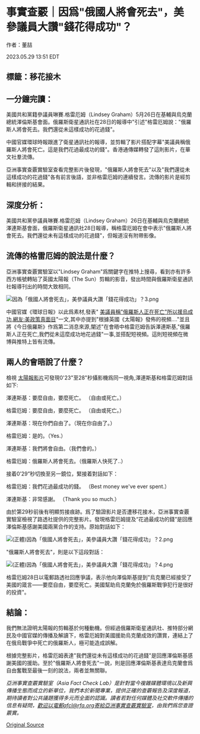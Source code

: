 # 事實查覈｜因爲"俄國人將會死去"，美參議員大讚"錢花得成功"？

作者：董喆

2023.05.29 13:51 EDT

## 標籤：移花接木

## 一分鐘完讀：

美國共和黨籍參議員琳賽.格雷厄姆（Lindsey Graham）5月26日在基輔與烏克蘭總統澤倫斯基會面。俄羅斯衛星通訊社在28日的報導中"引述"格雷厄姆說："俄羅斯人將會死去。我們還從未這樣成功的花過錢"。

中國官媒環球時報跟進了衛星通訊社的報導，並剪輯了影片搭配字幕"美議員稱俄羅斯人將會死亡。這是我們花過最成功的錢"。香港通傳媒轉發了這則影片，在華文社羣流傳。

亞洲事實查覈實驗室查看完整影片後發現，"俄羅斯人將會死去"以及"我們還從未這樣成功的花過錢"各有前言後語，並非格雷厄姆的連續發言。流傳的影片是經剪輯和拼接的結果。

## 深度分析：

美國共和黨參議員琳賽.格雷厄姆（Lindsey Graham）26日在基輔與烏克蘭總統澤連斯基會面，俄羅斯衛星通訊社28日報導，稱格雷厄姆在會中表示"俄羅斯人將會死去。我們還從未有這樣成功的花過錢"，但報道沒有附帶影像。

## 流傳的格雷厄姆的說法是什麼？

亞洲事實查覈實驗室以"Lindsey Graham"爲關鍵字在推特上搜尋，看到亦有許多西方帳號轉貼了英國太陽報（The Sun）剪輯的影音，發出時間與俄羅斯衛星通訊社報導刊出的時間大致相同。

![因為「俄國人將會死去」，美參議員大讚「錢花得成功」？3.png](images/RTHGMGWFPBGQLPY425YVVUTVPM.png)

中國官媒《環球日報》以此爲素材,發表" [美議員稱"俄羅斯人正在死亡"所以援烏成功,網友:美政策真面目](https://world.huanqiu.com/article/4D4kmqPSfrV)"一文,其中亦提到"根據英國《太陽報》發佈的視頻...."並且將《今日俄羅斯》作爲第二消息來源,闡述"在會晤中格雷厄姆告訴澤連斯基,"俄羅斯人正在死亡,我們從未這麼成功地花過錢"一事,並搭配短視頻。這則短視頻在微博與推特上皆有流傳。

## 兩人的會晤說了什麼？

檢視 [太陽報影片](https://youtu.be/R8ejPbK99B0)可發現0'23"至28"秒攝影機爲同一視角,澤連斯基和格雷厄姆對話如下:

澤連斯基：要麼自由，要麼死亡。 （自由或死亡。）

格雷厄姆：要麼自由，要麼死亡。 （自由或死亡。）

澤連斯基：現在你們自由了。（現在你自由了。）

格雷厄姆：是的。（Yes.）

澤連斯基：我們將會自由。（我們會的。）

格雷厄姆：俄羅斯人將會死去。（俄羅斯人快死了..）

接着0’29”秒切換至另一鏡位，緊接着對話如下：

格雷厄姆：我們花過最成功的錢。 （Best money we've ever spent.）

澤連斯基：非常感謝。 （Thank you so much.）

由於第29秒前後有明顯剪接痕跡。爲了驗證影片是否遭移花接木，亞洲事實查覈實驗室檢視了路透社提供的完整影片。發現格雷厄姆提及“花過最成功的錢”是回應澤倫斯基感謝美國兩黨合作的支持。原始對話如下：

![(正體)因為「俄國人將會死去」，美參議員大讚「錢花得成功」？2.png](images/B2XIMJ6RIUMYAUZMDYPSUIGDL4.png)

"俄羅斯人將會死去"，則是以下這段對話：

![(正體)因為「俄國人將會死去」，美參議員大讚「錢花得成功」？4.png](images/XGH2BHW5BWS5UY7UIU6ETFKBR4.png)

格雷厄姆28日以電郵路透社回應爭議，表示他向澤倫斯基提到"烏克蘭已經接受了美國的箴言——要麼自由，要麼死亡。美國幫助烏克蘭免於俄羅斯戰爭犯行是很好的投資"。

## 結論：

我們無法證明太陽報的剪輯基於何種動機。但經過俄羅斯衛星通訊社、推特部分網民及中國官媒的傳播及解讀下，格雷厄姆對美國援助烏克蘭成效的讚賞，連結上了在俄烏戰爭中死亡的俄羅斯人，極可能造成誤解。

根據完整影片，格雷厄姆表達"我們還從未有這樣成功的花過錢"是回應澤倫斯基感謝美國的援助。至於"俄羅斯人將會死去"一說，則是回應澤倫斯基表達烏克蘭會爲自由奮戰至最後一刻的說法，兩者並無關聯。

*亞洲事實查覈實驗室（Asia Fact Check Lab）是針對當今複雜媒體環境以及新興傳播生態而成立的新單位，我們本於新聞專業，提供正確的查覈報告及深度報道，期待讀者對公共議題獲得多元而全面的認識。讀者若對任何媒體及社交軟件傳播的信息有疑問，歡迎以電郵afcl@rfa.org寄給亞洲事實查覈實驗室，由我們爲您查證覈實。*



[Original Source](https://www.rfa.org/mandarin/shishi-hecha/hc-05292023133428.html)